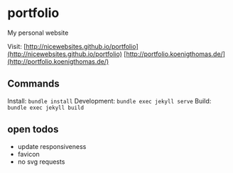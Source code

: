# portfolio
My personal website

Visit:
[http://nicewebsites.github.io/portfolio](http://nicewebsites.github.io/portfolio)
[http://portfolio.koenigthomas.de/](http://portfolio.koenigthomas.de/)

## Commands
Install: `bundle install`
Development: `bundle exec jekyll serve`
Build: `bundle exec jekyll build`


## open todos
- update responsiveness
- favicon
- no svg requests
